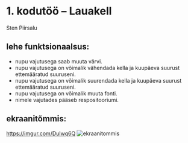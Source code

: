 # 1. kodutöö – Lauakell

Sten Piirsalu

## lehe funktsionaalsus:
* nupu vajutusega saab muuta värvi.
* nupu vajutusega on võimalik vähendada kella ja kuupäeva suurust ettemääratud suuruseni.
* nupu vajutusega on võimalik suurendada kella ja kuupäeva suurust ettemääratud suuruseni.
* nupu vajutusega on võimalik muuta fonti.
* nimele vajutades pääseb respositooriumi.

## ekraanitõmmis: 
https://imgur.com/DuIwq6Q
![ekraanitommis](https://user-images.githubusercontent.com/31948948/36644786-097fbcc6-1a68-11e8-884a-b398a3b1c6a1.jpg)


	

    
